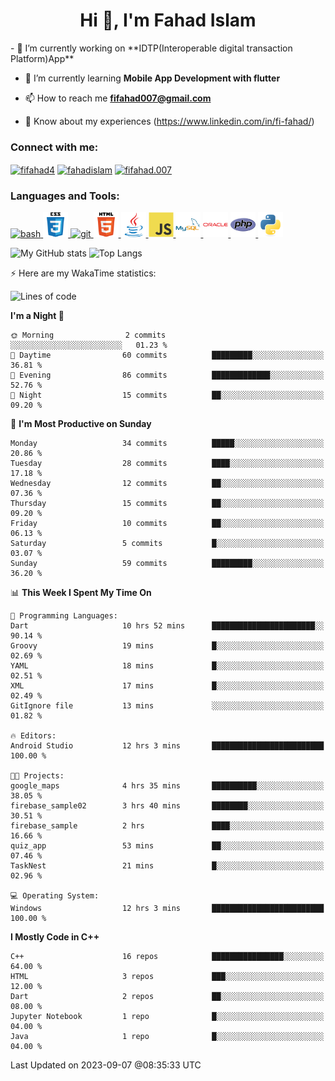 <h1 align="center">Hi 👋, I'm Fahad Islam</h1>
- 🔭 I’m currently working on **IDTP(Interoperable digital transaction Platform)App**

- 🌱 I’m currently learning **Mobile App Development with flutter**

- 📫 How to reach me **fifahad007@gmail.com**

- 📄 Know about my experiences (https://www.linkedin.com/in/fi-fahad/)

<h3 align="left">Connect with me:</h3>
<p align="left">
<a href="https://twitter.com/fifahad4" target="blank"><img align="center" src="https://raw.githubusercontent.com/rahuldkjain/github-profile-readme-generator/master/src/images/icons/Social/twitter.svg" alt="fifahad4" height="30" width="40" /></a>
<a href="https://www.linkedin.com/in/fi-fahad/" target="blank"><img align="center" src="https://raw.githubusercontent.com/rahuldkjain/github-profile-readme-generator/master/src/images/icons/Social/linked-in-alt.svg" alt="fahadislam" height="30" width="40" /></a>
<a href="https://fb.com/fifahad.007" target="blank"><img align="center" src="https://raw.githubusercontent.com/rahuldkjain/github-profile-readme-generator/master/src/images/icons/Social/facebook.svg" alt="fifahad.007" height="30" width="40" /></a>
</p>

<h3 align="left">Languages and Tools:</h3>
<p align="left"> <a href="https://www.gnu.org/software/bash/" target="_blank" rel="noreferrer"> <img src="https://www.vectorlogo.zone/logos/gnu_bash/gnu_bash-icon.svg" alt="bash" width="40" height="40"/> </a> <a href="https://www.w3schools.com/css/" target="_blank" rel="noreferrer"> <img src="https://raw.githubusercontent.com/devicons/devicon/master/icons/css3/css3-original-wordmark.svg" alt="css3" width="40" height="40"/> </a> <a href="https://git-scm.com/" target="_blank" rel="noreferrer"> <img src="https://www.vectorlogo.zone/logos/git-scm/git-scm-icon.svg" alt="git" width="40" height="40"/> </a> <a href="https://www.w3.org/html/" target="_blank" rel="noreferrer"> <img src="https://raw.githubusercontent.com/devicons/devicon/master/icons/html5/html5-original-wordmark.svg" alt="html5" width="40" height="40"/> </a> <a href="https://www.java.com" target="_blank" rel="noreferrer"> <img src="https://raw.githubusercontent.com/devicons/devicon/master/icons/java/java-original.svg" alt="java" width="40" height="40"/> </a> <a href="https://developer.mozilla.org/en-US/docs/Web/JavaScript" target="_blank" rel="noreferrer"> <img src="https://raw.githubusercontent.com/devicons/devicon/master/icons/javascript/javascript-original.svg" alt="javascript" width="40" height="40"/> </a> <a href="https://www.mysql.com/" target="_blank" rel="noreferrer"> <img src="https://raw.githubusercontent.com/devicons/devicon/master/icons/mysql/mysql-original-wordmark.svg" alt="mysql" width="40" height="40"/> </a> <a href="https://www.oracle.com/" target="_blank" rel="noreferrer"> <img src="https://raw.githubusercontent.com/devicons/devicon/master/icons/oracle/oracle-original.svg" alt="oracle" width="40" height="40"/> </a> <a href="https://www.php.net" target="_blank" rel="noreferrer"> <img src="https://raw.githubusercontent.com/devicons/devicon/master/icons/php/php-original.svg" alt="php" width="40" height="40"/> </a> <a href="https://www.python.org" target="_blank" rel="noreferrer"> <img src="https://raw.githubusercontent.com/devicons/devicon/master/icons/python/python-original.svg" alt="python" width="40" height="40"/> </a> </p>

![My GitHub stats](https://github-readme-stats.vercel.app/api?username=Fahaddada47&show_icons=true&theme=radical)
![Top Langs](https://github-readme-stats.vercel.app/api/top-langs/?username=Fahaddada47&layout=donut)


⚡ Here are my WakaTime statistics:

<!--START_SECTION:waka-->
![Lines of code](https://img.shields.io/badge/From%20Hello%20World%20I%27ve%20Written-238.0%20thousand%20lines%20of%20code-blue)

**I'm a Night 🦉** 

```text
🌞 Morning                2 commits           ░░░░░░░░░░░░░░░░░░░░░░░░░   01.23 % 
🌆 Daytime                60 commits          █████████░░░░░░░░░░░░░░░░   36.81 % 
🌃 Evening                86 commits          █████████████░░░░░░░░░░░░   52.76 % 
🌙 Night                  15 commits          ██░░░░░░░░░░░░░░░░░░░░░░░   09.20 % 
```
📅 **I'm Most Productive on Sunday** 

```text
Monday                   34 commits          █████░░░░░░░░░░░░░░░░░░░░   20.86 % 
Tuesday                  28 commits          ████░░░░░░░░░░░░░░░░░░░░░   17.18 % 
Wednesday                12 commits          ██░░░░░░░░░░░░░░░░░░░░░░░   07.36 % 
Thursday                 15 commits          ██░░░░░░░░░░░░░░░░░░░░░░░   09.20 % 
Friday                   10 commits          ██░░░░░░░░░░░░░░░░░░░░░░░   06.13 % 
Saturday                 5 commits           █░░░░░░░░░░░░░░░░░░░░░░░░   03.07 % 
Sunday                   59 commits          █████████░░░░░░░░░░░░░░░░   36.20 % 
```


📊 **This Week I Spent My Time On** 

```text
💬 Programming Languages: 
Dart                     10 hrs 52 mins      ███████████████████████░░   90.14 % 
Groovy                   19 mins             █░░░░░░░░░░░░░░░░░░░░░░░░   02.69 % 
YAML                     18 mins             █░░░░░░░░░░░░░░░░░░░░░░░░   02.51 % 
XML                      17 mins             █░░░░░░░░░░░░░░░░░░░░░░░░   02.49 % 
GitIgnore file           13 mins             ░░░░░░░░░░░░░░░░░░░░░░░░░   01.82 % 

🔥 Editors: 
Android Studio           12 hrs 3 mins       █████████████████████████   100.00 % 

🐱‍💻 Projects: 
google_maps              4 hrs 35 mins       ██████████░░░░░░░░░░░░░░░   38.05 % 
firebase_sample02        3 hrs 40 mins       ████████░░░░░░░░░░░░░░░░░   30.51 % 
firebase_sample          2 hrs               ████░░░░░░░░░░░░░░░░░░░░░   16.66 % 
quiz_app                 53 mins             ██░░░░░░░░░░░░░░░░░░░░░░░   07.46 % 
TaskNest                 21 mins             █░░░░░░░░░░░░░░░░░░░░░░░░   02.96 % 

💻 Operating System: 
Windows                  12 hrs 3 mins       █████████████████████████   100.00 % 
```

**I Mostly Code in C++** 

```text
C++                      16 repos            ████████████████░░░░░░░░░   64.00 % 
HTML                     3 repos             ███░░░░░░░░░░░░░░░░░░░░░░   12.00 % 
Dart                     2 repos             ██░░░░░░░░░░░░░░░░░░░░░░░   08.00 % 
Jupyter Notebook         1 repo              █░░░░░░░░░░░░░░░░░░░░░░░░   04.00 % 
Java                     1 repo              █░░░░░░░░░░░░░░░░░░░░░░░░   04.00 % 
```




 Last Updated on 2023-09-07 @08:35:33 UTC
<!--END_SECTION:waka-->


